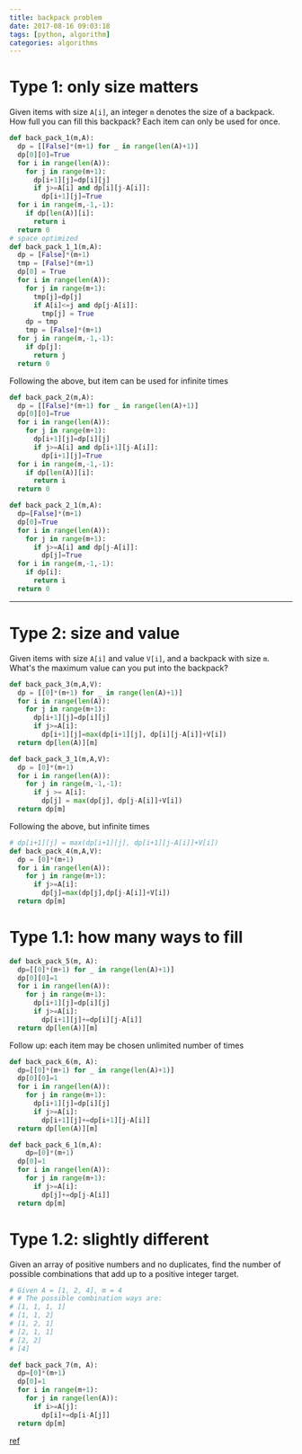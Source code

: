 ```yaml
---
title: backpack problem
date: 2017-08-16 09:03:18
tags: [python, algorithm]
categories: algorithms
---
```

# Type 1: only size matters
Given items with size `A[i]`, an integer `m` denotes the size of a backpack. How full you can fill this backpack? Each item can only be used for once.
```python
def back_pack_1(m,A):
  dp = [[False]*(m+1) for _ in range(len(A)+1)]
  dp[0][0]=True
  for i in range(len(A)):
    for j in range(m+1):
      dp[i+1][j]=dp[i][j]
      if j>=A[i] and dp[i][j-A[i]]:
        dp[i+1][j]=True
  for i in range(m,-1,-1):
    if dp[len(A)][i]:
      return i
  return 0
# space optimized
def back_pack_1_1(m,A):
  dp = [False]*(m+1)
  tmp = [False]*(m+1)
  dp[0] = True
  for i in range(len(A)):
    for j in range(m+1):
      tmp[j]=dp[j]
      if A[i]<=j and dp[j-A[i]]:
        tmp[j] = True
    dp = tmp
    tmp = [False]*(m+1)
  for j in range(m,-1,-1):
    if dp[j]:
      return j
  return 0
```
Following the above, but item can be used for infinite times
```python
def back_pack_2(m,A):
  dp = [[False]*(m+1) for _ in range(len(A)+1)]
  dp[0][0]=True
  for i in range(len(A)):
    for j in range(m+1):
      dp[i+1][j]=dp[i][j]
      if j>=A[i] and dp[i+1][j-A[i]]:
        dp[i+1][j]=True
  for i in range(m,-1,-1):
    if dp[len(A)][i]:
      return i
  return 0

def back_pack_2_1(m,A):
  dp=[False]*(m+1)
  dp[0]=True
  for i in range(len(A)):
    for j in range(m+1):
      if j>=A[i] and dp[j-A[i]]:
        dp[j]=True
  for i in range(m,-1,-1):
    if dp[i]:
      return i
  return 0
```
---
# Type 2: size and value
Given items with size `A[i]` and value `V[i]`, and a backpack with size `m`.
What's the maximum value can you put into the backpack?
```python
def back_pack_3(m,A,V):
  dp = [[0]*(m+1) for _ in range(len(A)+1)]
  for i in range(len(A)):
    for j in range(m+1):
      dp[i+1][j]=dp[i][j]
      if j>=A[i]:
        dp[i+1][j]=max(dp[i+1][j], dp[i][j-A[i]]+V[i])
  return dp[len(A)][m]

def back_pack_3_1(m,A,V):
  dp = [0]*(m+1)
  for i in range(len(A)):
    for j in range(m,-1,-1):
      if j >= A[i]:
        dp[j] = max(dp[j], dp[j-A[i]]+V[i])
  return dp[m]
```
Following the above, but infinite times
```python
# dp[i+1][j] = max(dp[i+1][j], dp[i+1][j-A[i]]+V[i])
def back_pack_4(m,A,V):
  dp = [0]*(m+1)
  for i in range(len(A)):
    for j in range(m+1):
      if j>=A[i]:
        dp[j]=max(dp[j],dp[j-A[i]]+V[i])
  return dp[m]
```
# Type 1.1: how many ways to fill
```python
def back_pack_5(m, A):
  dp=[[0]*(m+1) for _ in range(len(A)+1)]
  dp[0][0]=1
  for i in range(len(A)):
    for j in range(m+1):
      dp[i+1][j]=dp[i][j]
      if j>=A[i]:
        dp[i+1][j]+=dp[i][j-A[i]]
  return dp[len(A)][m]
```
Follow up: each item may be chosen unlimited number of times
```python
def back_pack_6(m, A):
  dp=[[0]*(m+1) for _ in range(len(A)+1)]
  dp[0][0]=1
  for i in range(len(A)):
    for j in range(m+1):
      dp[i+1][j]=dp[i][j]
      if j>=A[i]:
        dp[i+1][j]+=dp[i+1][j-A[i]]
  return dp[len(A)][m]

def back_pack_6_1(m,A):
	dp=[0]*(m+1)
  dp[0]=1
  for i in range(len(A)):
    for j in range(m+1):
      if j>=A[i]:
        dp[j]+=dp[j-A[i]]
  return dp[m]
```
# Type 1.2: slightly different
Given an array of positive numbers and no duplicates, find the number of possible combinations that add up to a positive integer target.
```python
# Given A = [1, 2, 4], m = 4
# # The possible combination ways are:
# [1, 1, 1, 1]
# [1, 1, 2]
# [1, 2, 1]
# [2, 1, 1]
# [2, 2]
# [4]

def back_pack_7(m, A):
  dp=[0]*(m+1)
  dp[0]=1
  for i in range(m+1):
    for j in range(len(A)):
      if i>=A[j]:
        dp[i]+=dp[i-A[j]]
  return dp[m]

```
[ref](http://love-oriented.com/pack/Index.html)
